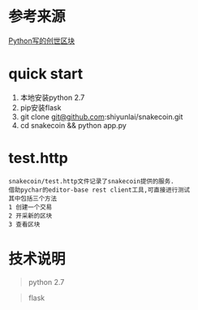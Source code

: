 # 参考来源

[Python写的创世区块](https://blog.csdn.net/weixin_35780812/article/details/80900039)

# quick start

1. 本地安装python 2.7 
2. pip安装flask
3. git clone git@github.com:shiyunlai/snakecoin.git 
4. cd snakecoin && python app.py

# test.http 
    
    snakecoin/test.http文件记录了snakecoin提供的服务.
    借助pychar的editor-base rest client工具,可直接进行测试
    其中包括三个方法
    1 创建一个交易
    2 开采新的区块
    3 查看区块

# 技术说明

>python 2.7 

>flask
